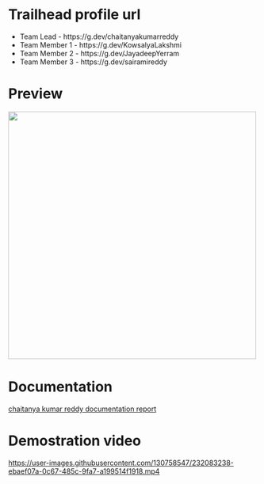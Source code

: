 # Trailhead profile url
<ul>
<li>Team Lead - https://g.dev/chaitanyakumarreddy</li>
<li>Team Member 1 - https://g.dev/KowsalyaLakshmi</li>
<li>Team Member 2 - https://g.dev/JayadeepYerram</li>
<li>Team Member 3 - https://g.dev/sairamireddy</li>
</ul>

# Preview
  <p float="left">
  <img src="https://user-images.githubusercontent.com/130758547/232053837-8f1e97d4-6d38-4c67-9433-54145b6a632d.jpg" width="500" />
</p>

# Documentation 
[chaitanya kumar reddy documentation report](file:///C:/Users/91630/AppData/Local/Microsoft/Windows/INetCache/IE/0A5N522C/STUDY%20APP[1].pdf)

# Demostration video


https://user-images.githubusercontent.com/130758547/232083238-ebaef07a-0c67-485c-9fa7-a199514f1918.mp4
